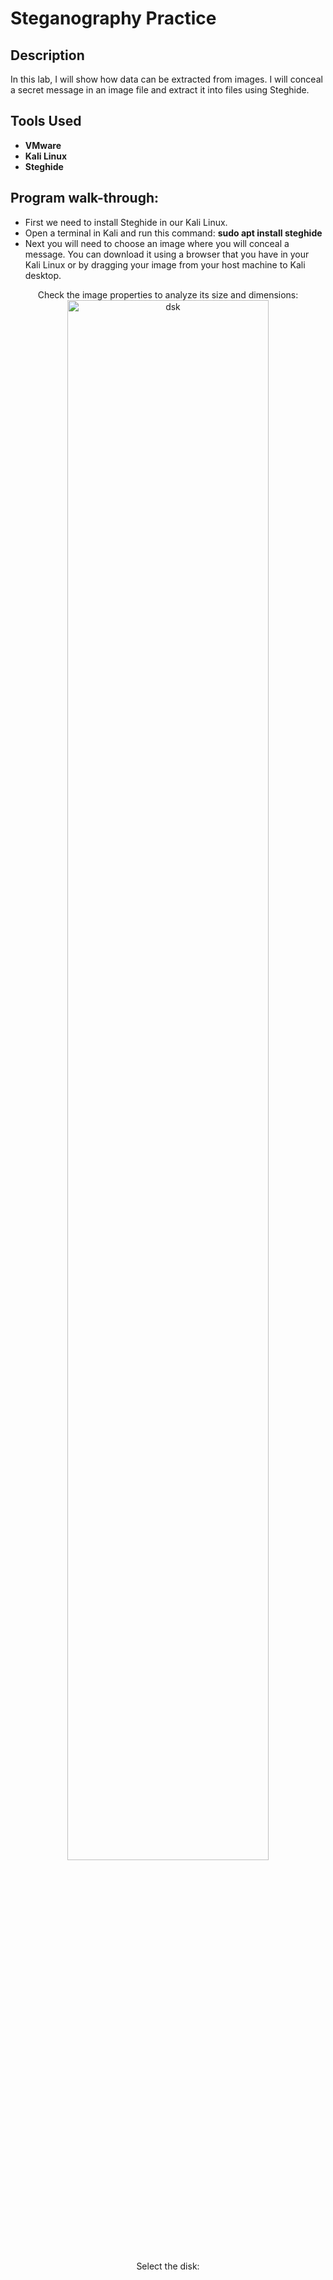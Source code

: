 <h1>Steganography Practice</h1>


<h2>Description</h2>
In this lab, I will show how data can be extracted from images. I will conceal a secret message in an image file and extract it into files using Steghide.<br/>

<h2>Tools Used</h2>

- <b>VMware</b> 
- <b>Kali Linux</b>
- <b>Steghide</b>


<h2>Program walk-through:</h2>

- First we need to install Steghide in our Kali Linux.
- Open a terminal in Kali and run this command: <b>sudo apt install steghide</b>
- Next you will need to choose an image where you will conceal a message. You can download it using a browser that you have in your Kali Linux or by dragging your image from your host machine to Kali desktop. 
 
<p align="center">
Check the image properties to analyze its size and dimensions: <br/>
<img src="https://i.imgur.com/a/vtIxVz2.png" height="80%" width="80%" alt="dsk"/>
<br />
<br />
Select the disk:  <br/>

<br />
<br />

</p>

<!--
 ```diff
- text in red
+ text in green
! text in orange
# text in gray
@@ text in purple (and bold)@@
```
--!>

